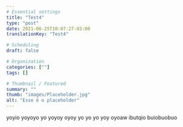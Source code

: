 ```yaml
---
# Essential settings
title: "Test4"
type: "post"
date: 2021-06-25T10:07:27-03:00
translationKey: "Test4"

# Scheduling
draft: false

# Organization
categories: [""]
tags: []

# Thumbnail / Featured
summary: ""
thumb: "images/Placeholder.jpg"
alt: "Esse é o placeholder"
---
```


 yoyio yoyoyo  yo yoyoy oyoy  yo yo yo yoy oyoaw ibutqio buiobuobuo